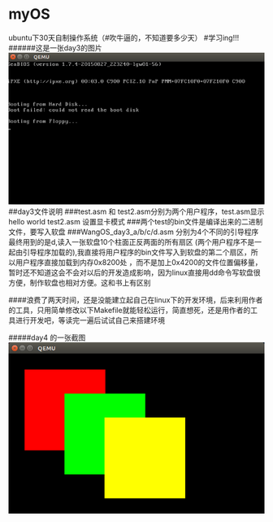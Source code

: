 # myOS
ubuntu下30天自制操作系统（#吹牛逼的，不知道要多少天）
#学习ing!!!
######这是一张day3的图片
![image](https://github.com/siwifttiger/myOS/blob/master/image/day3.png)
##day3文件说明
###test.asm 和 test2.asm分别为两个用户程序，test.asm显示hello world test2.asm 设置显卡模式
###两个test的bin文件是编译出来的二进制文件，要写入软盘
###WangOS_day3_a/b/c/d.asm 分别为4个不同的引导程序   最终用到的是d,读入一张软盘10个柱面正反两面的所有扇区
(两个用户程序不是一起由引导程序加载的),我直接将用户程序的bin文件写入到软盘的第二个扇区，所以用户程序直接加载到内存0x8200处 ，而不是加上0x4200的文件位置偏移量，暂时还不知道这会不会对以后的开发造成影响，因为linux直接用dd命令写软盘很方便，制作软盘也相对方便。这和书上有区别

####浪费了两天时间，还是没能建立起自己在linux下的开发环境，后来利用作者的工具，只用简单修改以下Makefile就能轻松运行，简直想死，还是用作者的工具进行开发吧，等读完一遍后试试自己来搭建环境

#####day4 的一张截图
![day4](https://github.com/siwifttiger/myOS/blob/master/image/day4.5.png)
